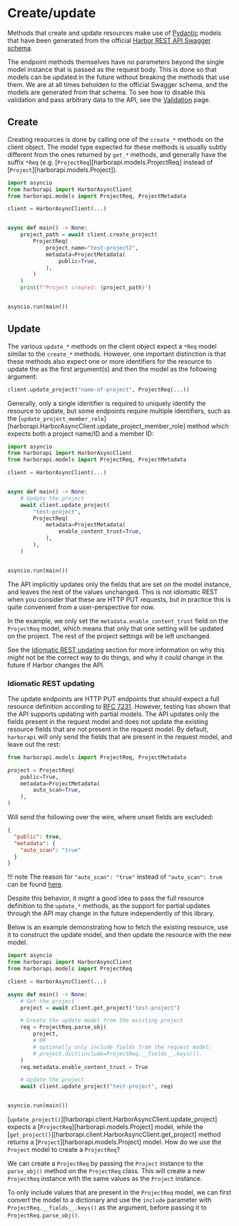 # Create/update

Methods that create and update resources make use of [Pydantic](https://docs.pydantic.dev/) models that have been generated from the official [Harbor REST API Swagger schema](https://github.com/goharbor/harbor/blob/main/api/v2.0/swagger.yaml).

The endpoint methods themselves have no parameters beyond the single model instance that is passed as the request body. This is done so that models can be updated in the future without breaking the methods that use them. We are at all times beholden to the official Swagger schema, and the models are generated from that schema. To see how to disable this validation and pass arbitrary data to the API, see the [Validation](./validation.md/#validation) page.

## Create

Creating resources is done by calling one of the `create_*` methods on the client object. The model type expected for these methods is usually subtly different from the ones returned by `get_*` methods, and generally have the suffix `*Req` (e.g. [`ProjectReq`][harborapi.models.ProjectReq] instead of [`Project`][harborapi.models.Project]).

```python
import asyncio
from harborapi import HarborAsyncClient
from harborapi.models import ProjectReq, ProjectMetadata

client = HarborAsyncClient(...)


async def main() -> None:
    project_path = await client.create_project(
        ProjectReq(
            project_name="test-project2",
            metadata=ProjectMetadata(
                public=True,
            ),
        )
    )
    print(f"Project created: {project_path}")


asyncio.run(main())
```

## Update

The various `update_*` methods on the client object expect a `*Req` model similar to the `create_*` methods. However, one important distinction is that these methods also expect one or more identifiers for the resource to update the as the first argument(s) and then the model as the following argument:

```py
client.update_project("name-of-project", ProjectReq(...))
```

Generally, only a single identifier is required to uniquely identify the resource to update, but some endpoints require multiple identifiers, such as the [`update_project_member_role`][harborapi.HarborAsyncClient.update_project_member_role] method which expects both a project name/ID and a member ID:

```py
import asyncio
from harborapi import HarborAsyncClient
from harborapi.models import ProjectReq, ProjectMetadata

client = HarborAsyncClient(...)


async def main() -> None:
    # Update the project
    await client.update_project(
        "test-project",
        ProjectReq(
            metadata=ProjectMetadata(
                enable_content_trust=True,
            ),
        ),
    )


asyncio.run(main())
```

The API implicitly updates only the fields that are set on the model instance, and leaves the rest of the values unchanged. This is not idiomatic REST when you consider that these are HTTP PUT requests, but in practice this is quite convenient from a user-perspective for now.

In the example, we only set the `metadata.enable_content_trust` field on the `ProjectReq` model, which means that only that one setting will be updated on the project. The rest of the project settings will be left unchanged.

See the [Idiomatic REST updating](#idiomatic-rest-updating) section for more information on why this _might_ not be the correct way to do things, and why it _could_ change in the future if Harbor changes the API.

### Idiomatic REST updating

The update endpoints are HTTP PUT endpoints that should expect a full resource definition according to [RFC 7231](https://datatracker.ietf.org/doc/html/rfc7231#section-4.3.4). However, testing has shown that the API supports updating with partial models. The API updates only the fields present in the request model and does not update the existing resource fields that are not present in the request model. By default, `harborapi` will only send the fields that are present in the request model, and leave out the rest:

```py
from harborapi.models import ProjectReq, ProjectMetadata

project = ProjectReq(
    public=True,
    metadata=ProjectMetadata(
        auto_scan=True,
    ),
)
```

Will send the following over the wire, where unset fields are excluded:

```json
{
  "public": true,
  "metadata": {
    "auto_scan": "true"
  }
}
```

!!! note
    The reason for `"auto_scan": "true"` instead of `"auto_scan": true` can be found [here](../../models/#string-fields-with-true-and-false-values-in-api-spec).

Despite this behavior, it _might_ a good idea to pass the full resource definition to the `update_*` methods, as the support for partial updates through the API may change in the future independently of this library.

Below is an example demonstrating how to fetch the existing resource, use it to construct the update model, and then update the resource with the new model.

```py
import asyncio
from harborapi import HarborAsyncClient
from harborapi.models import ProjectReq

client = HarborAsyncClient(...)

async def main() -> None:
    # Get the project
    project = await client.get_project("test-project")

    # Create the update model from the existing project
    req = ProjectReq.parse_obj(
        project,
        # OR
        # optionally only include fields from the request model:
        # project.dict(include=ProjectReq.__fields__.keys()),
    )
    req.metadata.enable_content_trust = True

    # Update the project
    await client.update_project("test-project", req)


asyncio.run(main())
```

[`update_project()`][harborapi.client.HarborAsyncClient.update_project] expects a [`ProjectReq`][harborapi.models.Project] model, while the [`get_project()`][harborapi.client.HarborAsyncClient.get_project] method returns a [`Project`][harborapi.models.Project] model. How do we use the `Project` model to create a `ProjectReq`?

We can create a `ProjectReq` by passing the `Project` instance to the `parse_obj()` method on the `ProjectReq` class. This will create a new `ProjectReq` instance with the same values as the `Project` instance.

To only include values that are present in the `ProjectReq` model, we can first convert the model to a dictionary and use the `include` parameter with `ProjectReq.__fields__.keys()` as the argument, before passing it to `ProjectReq.parse_obj()`.


[^1]: You can defend this behavior with certain interpretations of this quote from the RFC: *When a PUT
   representation is inconsistent with the target resource, the origin
   server SHOULD either make them consistent, by transforming the
   representation or changing the resource configuration [...]*. However, this is implicit behavior that is not documented anywhere by Harbor, so we have no way of knowing if it is intentional or not.
